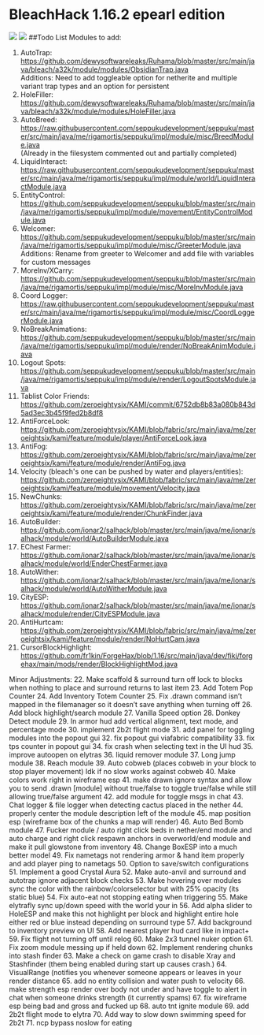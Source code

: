 # BleachHack 1.16.2 epearl edition
![](https://img.shields.io/github/last-commit/22s/bleachhack-1.16-epearl-edition.svg)
![](https://img.shields.io/github/languages/code-size/22s/bleachhack-1.16-epearl-edition.svg)
##Todo List
Modules to add:
1. AutoTrap: <https://github.com/dewysoftwareleaks/Ruhama/blob/master/src/main/java/bleach/a32k/module/modules/ObsidianTrap.java>  
Additions: Need to add toggleable option for netherite and multiple variant trap types and an option for persistent
2. HoleFiller: <https://github.com/dewysoftwareleaks/Ruhama/blob/master/src/main/java/bleach/a32k/module/modules/HoleFiller.java>
3. AutoBreed: <https://raw.githubusercontent.com/seppukudevelopment/seppuku/master/src/main/java/me/rigamortis/seppuku/impl/module/misc/BreedModule.java>  
(Already in the filesystem commented out and partially completed)
4. LiquidInteract: <https://raw.githubusercontent.com/seppukudevelopment/seppuku/master/src/main/java/me/rigamortis/seppuku/impl/module/world/LiquidInteractModule.java>
5. EntityControl: <https://github.com/seppukudevelopment/seppuku/blob/master/src/main/java/me/rigamortis/seppuku/impl/module/movement/EntityControlModule.java>
6. Welcomer: <https://github.com/seppukudevelopment/seppuku/blob/master/src/main/java/me/rigamortis/seppuku/impl/module/misc/GreeterModule.java>  
Additions: Rename from greeter to Welcomer and add file with variables for custom messages
7. MoreInv/XCarry: <https://github.com/seppukudevelopment/seppuku/blob/master/src/main/java/me/rigamortis/seppuku/impl/module/misc/MoreInvModule.java>
8. Coord Logger: <https://raw.githubusercontent.com/seppukudevelopment/seppuku/master/src/main/java/me/rigamortis/seppuku/impl/module/misc/CoordLoggerModule.java>
9. NoBreakAnimations: <https://github.com/seppukudevelopment/seppuku/blob/master/src/main/java/me/rigamortis/seppuku/impl/module/render/NoBreakAnimModule.java>
10. Logout Spots: <https://github.com/seppukudevelopment/seppuku/blob/master/src/main/java/me/rigamortis/seppuku/impl/module/render/LogoutSpotsModule.java>
11. Tablist Color Friends: <https://github.com/zeroeightysix/KAMI/commit/6752db8b83a080b843d5ad3ec3b45f9fed2b8df8>
12. AntiForceLook: <https://github.com/zeroeightysix/KAMI/blob/fabric/src/main/java/me/zeroeightsix/kami/feature/module/player/AntiForceLook.java>
13. AntiFog: <https://github.com/zeroeightysix/KAMI/blob/fabric/src/main/java/me/zeroeightsix/kami/feature/module/render/AntiFog.java>
14. Velocity (bleach's one can be pushed by water and players/entities): <https://github.com/zeroeightysix/KAMI/blob/fabric/src/main/java/me/zeroeightsix/kami/feature/module/movement/Velocity.java>
15. NewChunks: <https://github.com/zeroeightysix/KAMI/blob/fabric/src/main/java/me/zeroeightsix/kami/feature/module/render/ChunkFinder.java>
16. AutoBuilder: <https://github.com/ionar2/salhack/blob/master/src/main/java/me/ionar/salhack/module/world/AutoBuilderModule.java>
17. EChest Farmer: <https://github.com/ionar2/salhack/blob/master/src/main/java/me/ionar/salhack/module/world/EnderChestFarmer.java>
18. AutoWither: <https://github.com/ionar2/salhack/blob/master/src/main/java/me/ionar/salhack/module/world/AutoWitherModule.java>
19. CityESP: <https://github.com/ionar2/salhack/blob/master/src/main/java/me/ionar/salhack/module/render/CityESPModule.java>
20. AntiHurtcam: <https://github.com/zeroeightysix/KAMI/blob/fabric/src/main/java/me/zeroeightsix/kami/feature/module/render/NoHurtCam.java>
21. CursorBlockHighlight: <https://github.com/fr1kin/ForgeHax/blob/1.16/src/main/java/dev/fiki/forgehax/main/mods/render/BlockHighlightMod.java>

Minor Adjustments:
22. Make scaffold & surround turn off lock to blocks when nothing to place and surround returns to last item
23. Add Totem Pop Counter
24. Add Inventory Totem Counter
25. Fix .drawn command isn’t mapped in the filemanager so it doesn’t save anything when turning off
26. Add block highlight/search module
27. Vanilla Speed option
28. Donkey Detect module
29. In armor hud add vertical alignment, text mode, and percentage mode
30. implement 2b2t flight mode
31. add panel for toggling modules into the popout gui
32. fix popout gui viafabric compatibility
33. fix tps counter in popout gui
34. fix crash when selecting text in the UI hud
35. improve autoopen on elytras
36. liquid remover module
37. Long jump module
38. Reach module
39. Auto cobweb (places cobweb in your block to stop player movement)  Idk if no slow works against cobweb
40. Make colors work right in wireframe esp
41. make drawn ignore syntax and allow you to send .drawn [module] without true/false to toggle true/false while still allowing true/false argument
42. add module for toggle msgs in chat
43. Chat logger & file logger when detecting cactus placed in the nether
44. properly center the module description left of the module
45. map position esp (wireframe box of the chunks a map will render)
46. Auto Bed Bomb module
47. Fucker module / auto right click beds in nether/end module and auto charge and right click respawn anchors in overworld/end module and make it pull glowstone from inventory
48. Change BoxESP into a much better model
49. Fix nametags not rendering armor & hand item properly and add player ping to nametags
50. Option to save/switch configurations
51. Implement a good Crystal Aura
52. Make auto-anvil and surround and autotrap ignore adjacent block checks
53. Make hovering over modules sync the color with the rainbow/colorselector but with 25% opacity (its static blue)
54. Fix auto-eat not stopping eating when triggering
55. Make elytrafly sync up/down speed with the world your in
56. Add alpha slider to HoleESP and make this not highlight per block and highlight entire hole either red or blue instead depending on surround type
57. Add background to inventory preview on UI
58. Add nearest player hud card like in impact+
59. Fix flight not turning off until relog
60. Make 2x3 tunnel nuker option
61. Fix zoom module messing up if held down
62. Implement rendering chunks into stash finder
63. Make a check on game crash to disable Xray and Stashfinder (them being enabled during start up causes crash.)
64. VisualRange (notifies you whenever someone appears or leaves in your render distance
65. add no entity collision and water push to velocity
66. make strength esp render over body not under and have toggle to alert in chat when someone drinks strength (it currently spams)
67. fix wireframe esp being bad and gross and fucked up
68. auto tnt ignite module
69. add 2b2t flight mode to elytra
70. Add way to slow down swimming speed for 2b2t
71. ncp bypass noslow for eating